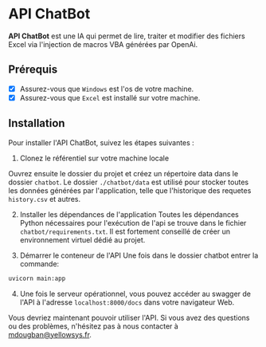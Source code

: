 # API ChatBot
**API ChatBot** est une IA qui permet de lire, traiter et modifier des fichiers Excel via l'injection de macros VBA générées par OpenAi.


## Prérequis
- [x] Assurez-vous que `Windows` est l'os de votre machine.
- [x] Assurez-vous que `Excel` est installé sur votre machine.

## Installation
Pour installer l'API ChatBot, suivez les étapes suivantes :

1. Clonez le référentiel sur votre machine locale

Ouvrez ensuite le dossier du projet et créez un répertoire data dans le dossier `chatbot`. Le dossier `./chatbot/data` est utilisé pour stocker toutes les données générées par l'application, telle que l'historique des requetes `history.csv` et autres.

2. Installer les dépendances de l'application
Toutes les dépendances Python nécessaires pour l'exécution de l'api se trouve dans le fichier `chatbot/requirements.txt`. Il est fortement conseillé de créer un environnement virtuel dédié au projet.

3. Démarrer le conteneur de l'API
Une fois dans le dossier chatbot entrer la commande:
```bash
uvicorn main:app
```

4. Une fois le serveur opérationnel, vous pouvez accéder au swagger de l'API à l'adresse `localhost:8000/docs` dans votre navigateur Web.

Vous devriez maintenant pouvoir utiliser l'API. Si vous avez des questions ou des problèmes, n'hésitez pas à nous contacter à mdougban@yellowsys.fr.
